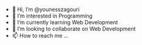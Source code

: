 - 👋 Hi, I’m @younesszagouri
- 👀 I’m interested in Programming
- 🌱 I’m currently learning Web Development
- 💞️ I’m looking to collaborate on Web Development
- 📫 How to reach me ...

<!---
younesszagouri/younesszagouri is a ✨ special ✨ repository because its `README.md` (this file) appears on your GitHub profile.
You can click the Preview link to take a look at your changes.
--->
